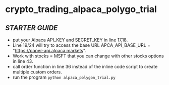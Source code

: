 # crypto_trading_alpaca_polygo_trial


## ***STARTER GUIDE***

* put your Alpaca API_KEY and SECRET_KEY in line 17,18.
* Line 19/24 will try to access the base URL APCA_API_BASE_URL = "https://paper-api.alpaca.markets".
* Work with stocks = MSFT that you can change with other stocks options in line 43.
* call order function in line 36 instead of the inline code script to create multiple custom orders.
* run the program ```python alpaca_polygon_trial.py```